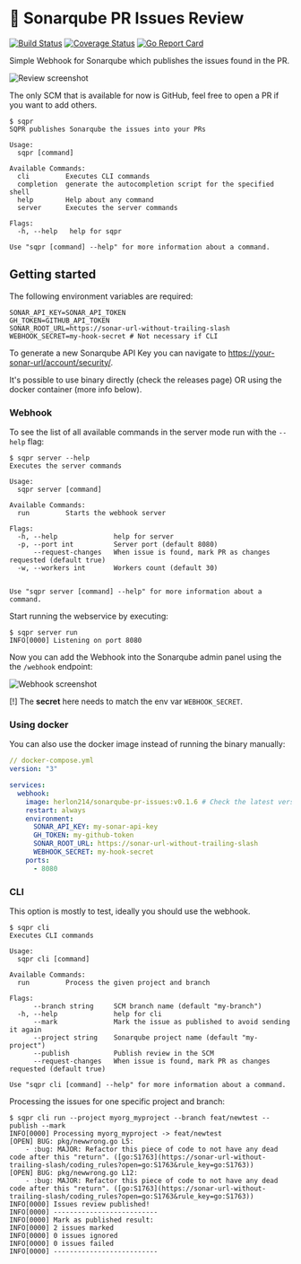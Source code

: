 # :robot: Sonarqube PR Issues Review
[![Build Status][ci-img]][ci] [![Coverage Status][cov-img]][cov] [![Go Report Card][report-card-img]][report-card]

Simple Webhook for Sonarqube which publishes the issues found in the PR.


![Review screenshot](assets/review_screenshot.png) 

The only SCM that is available for now is GitHub, feel free to open a PR if you want to add others.

```shell
$ sqpr
SQPR publishes Sonarqube the issues into your PRs

Usage:
  sqpr [command]

Available Commands:
  cli         Executes CLI commands
  completion  generate the autocompletion script for the specified shell
  help        Help about any command
  server      Executes the server commands

Flags:
  -h, --help   help for sqpr

Use "sqpr [command] --help" for more information about a command.
```

## Getting started
The following environment variables are required:

```
SONAR_API_KEY=SONAR_API_TOKEN
GH_TOKEN=GITHUB_API_TOKEN
SONAR_ROOT_URL=https://sonar-url-without-trailing-slash
WEBHOOK_SECRET=my-hook-secret # Not necessary if CLI
```

To generate a new Sonarqube API Key you can navigate to [https://your-sonar-url/account/security/](https://your-sonar-url/account/security/).

It's possible to use binary directly (check the releases page) OR using the docker container (more info below).


### Webhook
To see the list of all available commands in the server mode run with the `--help` flag:
```shell
$ sqpr server --help
Executes the server commands

Usage:
  sqpr server [command]

Available Commands:
  run         Starts the webhook server

Flags:
  -h, --help              help for server
  -p, --port int          Server port (default 8080)
      --request-changes   When issue is found, mark PR as changes requested (default true)
  -w, --workers int       Workers count (default 30)


Use "sqpr server [command] --help" for more information about a command.
```

Start running the webservice by executing:
```shell
$ sqpr server run
INFO[0000] Listening on port 8080  
```

Now you can add the Webhook into the Sonarqube admin panel using the the `/webhook` endpoint:

![Webhook screenshot](assets/webhook_screenshot.png) 

[!] The **secret** here needs to match the env var `WEBHOOK_SECRET`.

### Using docker
You can also use the docker image instead of running the binary manually:

```yaml
// docker-compose.yml
version: "3"

services:
  webhook:
    image: herlon214/sonarqube-pr-issues:v0.1.6 # Check the latest version
    restart: always
    environment:
      SONAR_API_KEY: my-sonar-api-key
      GH_TOKEN: my-github-token
      SONAR_ROOT_URL: https://sonar-url-without-trailing-slash
      WEBHOOK_SECRET: my-hook-secret
    ports:
      - 8080
```

### CLI
This option is mostly to test, ideally you should use the webhook.

```shell
$ sqpr cli
Executes CLI commands

Usage:
  sqpr cli [command]

Available Commands:
  run         Process the given project and branch

Flags:
      --branch string     SCM branch name (default "my-branch")
  -h, --help              help for cli
      --mark              Mark the issue as published to avoid sending it again
      --project string    Sonarqube project name (default "my-project")
      --publish           Publish review in the SCM
      --request-changes   When issue is found, mark PR as changes requested (default true)

Use "sqpr cli [command] --help" for more information about a command.
```

Processing the issues for one specific project and branch:
```shell
$ sqpr cli run --project myorg_myproject --branch feat/newtest --publish --mark
INFO[0000] Processing myorg_myproject -> feat/newtest 
[OPEN] BUG: pkg/newwrong.go L5:
	- :bug: MAJOR: Refactor this piece of code to not have any dead code after this "return". ([go:S1763](https://sonar-url-without-trailing-slash/coding_rules?open=go:S1763&rule_key=go:S1763))
[OPEN] BUG: pkg/newwrong.go L12:
	- :bug: MAJOR: Refactor this piece of code to not have any dead code after this "return". ([go:S1763](https://sonar-url-without-trailing-slash/coding_rules?open=go:S1763&rule_key=go:S1763))
INFO[0000] Issues review published!
INFO[0000] --------------------------                   
INFO[0000] Mark as published result:                    
INFO[0000] 2 issues marked                              
INFO[0000] 0 issues ignored                             
INFO[0000] 0 issues failed                              
INFO[0000] --------------------------  
```

[doc-img]: http://img.shields.io/badge/GoDoc-Reference-blue.svg
[doc]: github.com/herlon214/sonarqube-pr-issues

[ci-img]: https://github.com/herlon214/sonarqube-pr-issues/actions/workflows/ci.yml/badge.svg
[ci]: https://github.com/herlon214/sonarqube-pr-issues/actions/workflows/ci.yml

[cov-img]: https://codecov.io/gh/herlon214/sonarqube-pr-issues/branch/main/graph/badge.svg?token=q5lsK8I3It
[cov]: https://codecov.io/gh/herlon214/sonarqube-pr-issues/branch/main

[report-card-img]: https://goreportcard.com/badge/github.com/herlon214/sonarqube-pr-issues
[report-card]: https://goreportcard.com/report/github.com/herlon214/sonarqube-pr-issues
